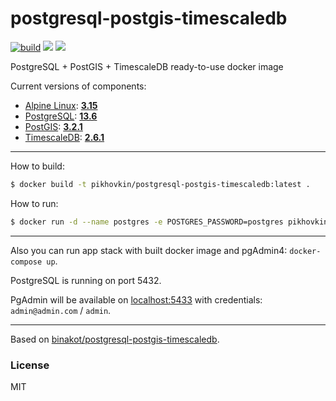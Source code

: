 # postgresql-postgis-timescaledb

[![build](https://github.com/pikhovkin/postgresql-postgis-timescaledb/workflows/build/badge.svg)](https://github.com/pikhovkin/postgresql-postgis-timescaledb/actions)
[![](https://img.shields.io/docker/v/pikhovkin/postgresql-postgis-timescaledb?sort=semver&logo=docker)](https://hub.docker.com/r/pikhovkin/postgresql-postgis-timescaledb)
[![](https://img.shields.io/github/license/pikhovkin/postgresql-postgis-timescaledb)](./LICENSE)

PostgreSQL + PostGIS + TimescaleDB ready-to-use docker image

Current versions of components:
* [Alpine Linux](https://alpinelinux.org): **[3.15](http://dl-cdn.alpinelinux.org/alpine/v3.15/)**
* [PostgreSQL](https://www.postgresql.org/): **[13.6](https://store.docker.com/images/postgres)**
* [PostGIS](http://postgis.net/): **[3.2.1](https://github.com/postgis/postgis/releases/tag/3.2.1)**
* [TimescaleDB](https://www.timescale.com/): **[2.6.1](https://github.com/timescale/timescaledb/releases/tag/2.6.1)**

---

How to build:

```bash
$ docker build -t pikhovkin/postgresql-postgis-timescaledb:latest .
```

How to run:

```bash
$ docker run -d --name postgres -e POSTGRES_PASSWORD=postgres pikhovkin/postgresql-postgis-timescaledb
```

---

Also you can run app stack with built docker image and pgAdmin4: `docker-compose up`.

PostgreSQL is running on port 5432.

PgAdmin will be available on [localhost:5433](http://localhost:5433) with credentials: `admin@admin.com` / `admin`.

---

Based on [binakot/postgresql-postgis-timescaledb](https://github.com/binakot/PostgreSQL-PostGIS-TimescaleDB).

### License

MIT
